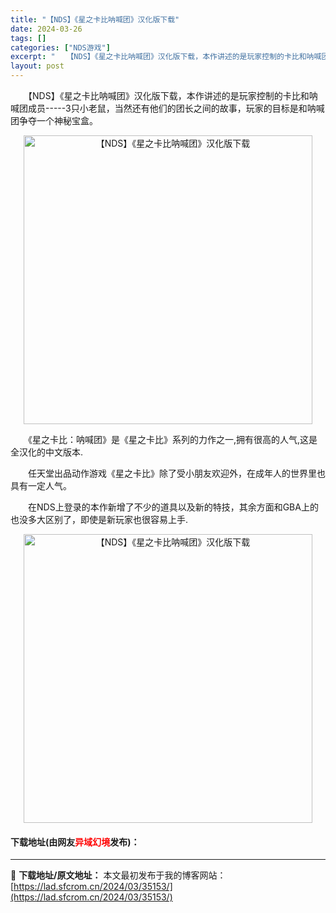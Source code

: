 ```yaml
---
title: "【NDS】《星之卡比呐喊团》汉化版下载"
date: 2024-03-26
tags: []
categories: ["NDS游戏"]
excerpt: "　　【NDS】《星之卡比呐喊团》汉化版下载，本作讲述的是玩家控制的卡比和呐喊团成员-----3只小老鼠，当然还有他们的团长之间的故事，玩家的目标是和呐喊团争夺一个神秘宝盒。 　　《星之卡比：呐喊团》是《星之卡比》系列的力作之一,拥有很高的人气,这是全汉化的中文版本. 　　任天堂出品动作游戏《星之卡比&hellip;"
layout: post
---
```


 <p>　　【NDS】《星之卡比呐喊团》汉化版下载，本作讲述的是玩家控制的卡比和呐喊团成员-----3只小老鼠，当然还有他们的团长之间的故事，玩家的目标是和呐喊团争夺一个神秘宝盒。</p> <p align="center"><img align="" border="0" src="https://lad.sfcrom.cn/wp-content/uploads/2024/03/20240326_660227f962a84.webp" width="462" alt="【NDS】《星之卡比呐喊团》汉化版下载" /></p> <p>　　《星之卡比：呐喊团》是《星之卡比》系列的力作之一,拥有很高的人气,这是全汉化的中文版本.</p> <p>　　任天堂出品动作游戏《星之卡比》除了受小朋友欢迎外，在成年人的世界里也具有一定人气。</p> <p>　　在NDS上登录的本作新增了不少的道具以及新的特技，其余方面和GBA上的也没多大区别了，即使是新玩家也很容易上手.</p> <p align="center"><img align="" border="0" src="https://lad.sfcrom.cn/wp-content/uploads/2024/03/20240326_660227f9ba307.webp" width="462" alt="【NDS】《星之卡比呐喊团》汉化版下载" /></p> <p><h4>下载地址(由网友<font color="red">异域幻境</font>发布)：</h4></p> 

---
📖 **下载地址/原文地址：** 本文最初发布于我的博客网站：[https://lad.sfcrom.cn/2024/03/35153/](https://lad.sfcrom.cn/2024/03/35153/)
